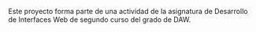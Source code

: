 Este proyecto forma parte de una actividad de la asignatura de Desarrollo de Interfaces Web de segundo curso del grado de DAW.
